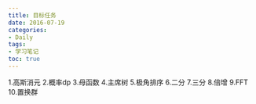 ```yaml
---
title: 目标任务
date: 2016-07-19 
categories:
- Daily
tags:
- 学习笔记
toc: true
---
```


1.高斯消元
2.概率dp
3.母函数
4.主席树
5.极角排序
6.二分
7.三分
8.倍增
9.FFT
10.置换群